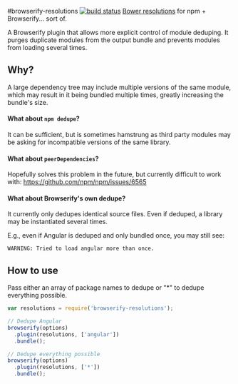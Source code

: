 #browserify-resolutions [![build status](https://travis-ci.org/Updater/browserify-resolution.svg?branch=master)](https://travis-ci.org/Updater/browserify-resolutions)
[Bower resolutions](http://jaketrent.com/post/bower-resolutions/) for npm + Browserify... sort of. 

A Browserify plugin that allows more explicit control of module deduping. It purges duplicate modules from the output bundle and prevents modules from loading several times.

## Why?
A large dependency tree may include multiple versions of the same module, which may result in it being bundled multiple times, greatly increasing the bundle's size.

#### What about `npm dedupe`?
It can be sufficient, but is sometimes hamstrung as third party modules may be asking for incompatible versions of the same library.

#### What about `peerDependencies`?
Hopefully solves this problem in the future, but currently difficult to work with: https://github.com/npm/npm/issues/6565

#### What about Browserify's own dedupe?
It currently only dedupes identical source files. Even if deduped, a library may be instantiated several times. 

E.g., even if Angular is deduped and only bundled once, you may still see: 
```
WARNING: Tried to load angular more than once.
```

## How to use
Pass either an array of package names to dedupe or "*" to dedupe everything possible.

```javascript
var resolutions = require('browserify-resolutions');
```

```javascript
// Dedupe Angular
browserify(options)
  .plugin(resolutions, ['angular'])
  .bundle();
```

```javascript
// Dedupe everything possible
browserify(options)
  .plugin(resolutions, ['*'])
  .bundle();
```

